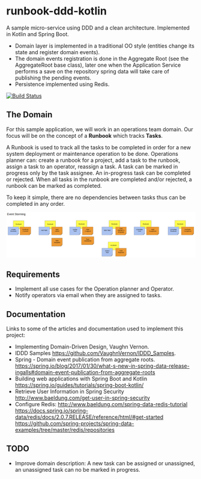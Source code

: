 # runbook-ddd-kotlin

A sample micro-service using DDD and a clean architecture. Implemented in Kotlin and Spring Boot.

- Domain layer is implemented in a traditional OO style (entities change its state and register domain events). 
- The domain events registration is done in the Aggregate Root (see the AggregateRoot base class), later one when the 
Application Service performs a save on the repository spring data will take care of publishing the pending events.
- Persistence implemented using Redis.

[![Build Status](https://travis-ci.org/paucls/runbook-ddd-kotlin.svg?branch=master)](https://travis-ci.org/paucls/runbook-ddd-kotlin)

## The Domain
For this sample application, we will work in an operations team domain. Our focus will be on the concept of 
a **Runbook** which tracks **Tasks**. 

A Runbook is used to track all the tasks to be completed in order for a new system deployment or maintenance operation 
to be done. Operations planner can: create a runbook for a project, add a task to the runbook, assign a task to an 
operator, reassign a task.
A task can be marked in progress only by the task assignee. An in-progress task can be completed or rejected. When all 
tasks in the runbook are completed and/or rejected, a runbook can be marked as completed.

To keep it simple, there are no dependencies between tasks thus can be completed in any order.

![Event Storming](docs/event_storming.png)

## Requirements
- Implement all use cases for the Operation planner and Operator.
- Notify operators via email when they are assigned to tasks.

## Documentation
Links to some of the articles and documentation used to implement this project:

- Implementing Domain-Driven Design, Vaughn Vernon.
- IDDD Samples https://github.com/VaughnVernon/IDDD_Samples.
- Spring - Domain event publication from aggregate roots.
https://spring.io/blog/2017/01/30/what-s-new-in-spring-data-release-ingalls#domain-event-publication-from-aggregate-roots
- Building web applications with Spring Boot and Kotlin https://spring.io/guides/tutorials/spring-boot-kotlin/
- Retrieve User Information in Spring Security http://www.baeldung.com/get-user-in-spring-security
- Configure Redis: 
http://www.baeldung.com/spring-data-redis-tutorial
https://docs.spring.io/spring-data/redis/docs/2.0.7.RELEASE/reference/html/#get-started
https://github.com/spring-projects/spring-data-examples/tree/master/redis/repositories

## TODO
- Improve domain description: A new task can be assigned or unassigned, an unassigned task can no be marked in progress.
